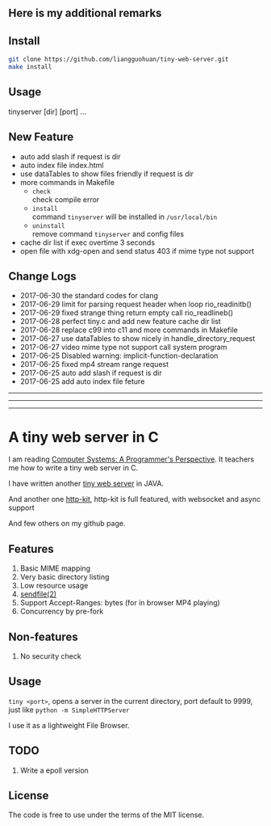 
Here is my additional remarks
-------

Install
-------
```sh
git clone https://github.com/liangguohuan/tiny-web-server.git
make install
```
Usage
-------
tinyserver [dir] [port] ...

New Feature
-------
- auto add slash if request is dir
- auto index file index.html 
- use dataTables to show files friendly if request is dir
- more commands in Makefile
  - `check`  
    check compile error
  - `install`  
    command `tinyserver` will be installed in `/usr/local/bin`
  - `uninstall`  
    remove command `tinyserver` and config files
- cache dir list if exec overtime 3 seconds
- open file with xdg-open and send status 403 if mime type not support

Change Logs
-------
* 2017-06-30 the standard codes for clang  
* 2017-06-29 limit for parsing request header when loop rio_readinitb()  
* 2017-06-29 fixed strange thing return empty call rio_readlineb()
* 2017-06-28 perfect tiny.c and add new feature cache dir list  
* 2017-06-28 replace c99 into c11 and more commands in Makefile  
* 2017-06-27 use dataTables to show nicely in handle_directory_request  
* 2017-06-27 video mime type not support call system program  
* 2017-06-25 Disabled warning: implicit-function-declaration  
* 2017-06-25 fixed mp4 stream range request  
* 2017-06-25 auto add slash if request is dir  
* 2017-06-25 add auto index file feture  

-------
-------
-------

A tiny web server in C
======================

I am reading
[Computer Systems: A Programmer's Perspective](http://csapp.cs.cmu.edu/).
It teachers me how to write a tiny web server in C.

I have written another
[tiny web server](https://github.com/shenfeng/nio-httpserver) in JAVA.

And another one [http-kit](https://github.com/http-kit/http-kit), http-kit is full featured, with websocket and async support

And few others on my github page.

Features
--------

1. Basic MIME mapping
2. Very basic directory listing
3. Low resource usage
4. [sendfile(2)](http://kernel.org/doc/man-pages/online/pages/man2/sendfile.2.html)
5. Support Accept-Ranges: bytes (for in browser MP4 playing)
6. Concurrency by pre-fork

Non-features
------------

1. No security check

Usage
-----

`tiny <port>`, opens a server in the current directory, port
default to 9999, just like `python -m SimpleHTTPServer`

I use it as a lightweight File Browser.


TODO
----

1. Write a epoll version


License
-------

The code is free to use under the terms of the MIT license.

